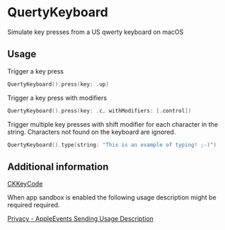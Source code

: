 # QuertyKeyboard

Simulate key presses from a US qwerty keyboard on macOS

## Usage

Trigger a key press

```swift
QuertyKeyboard().press(key: .up)
```

Trigger a key press with modifiers

```swift
QuertyKeyboard().press(key: .c, withModifiers: [.control])
```

Trigger multiple key presses with shift modifier for each character in the string.  Characters not found on the keyboard are ignored.

```swift
QuertyKeyboard().type(string: "This is an example of typing! ;-)")
```

## Additional information

[CKKeyCode](https://stackoverflow.com/a/16125341/1721611)

When  app sandbox is enabled the following usage description might be required required.

[Privacy - AppleEvents Sending Usage Description](https://developer.apple.com/documentation/bundleresources/information_property_list/nsappleeventsusagedescription)

